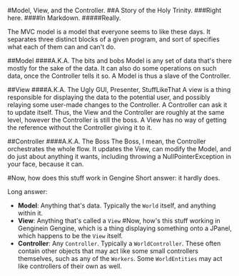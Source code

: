 #Model, View, and the Controller.
##A Story of the Holy Trinity.
###Right here.
####In Markdown.
#####Really.

The MVC model is a model that everyone seems to like these days. It separates
three distinct blocks of a given program, and sort of specifies what each of
them can and can't do.

##Model
####A.K.A. The bits and bobs
Model is any set of data that's there mostly for the sake of the data.
It can also do some operations on such data, once the Controller tells it so.
A Model is thus a slave of the Controller.

##View
####A.K.A. The Ugly GUI, Presenter, StuffLikeThat
A view is a thing responsible for displaying the data to the potential user,
and possibly relaying some user-made changes to the Controller.
A Controller can ask it to update itself.
Thus, the View and the Controller are roughly at the same level,
however the Controller is still the boss. A View has no way of getting
the reference without the Controller giving it to it.

##Controller
####A.K.A. The Boss
The Boss, I mean, the Controller orchestrates the whole flow.
It updates the View, can modify the Model, and do just about anything it wants,
including throwing a NullPointerException in your face, because it can.

#Now, how does this stuff work in Gengine
Short answer: it hardly does.

Long answer:

- **Model**: Anything that's data. Typically the `World` itself, and anything within it.
- **View**: Anything that's called a `View` 
#Now, how's this stuff working in Genginein Gengine, which is
    a thing displaying something onto a JPanel, which happens to be the `View` itself.
- **Controller**: Any `Controller`. Typically a `WorldController`. These often contain
    other objects that may act like some small controllers themselves, such as any
    of the `Workers`. Some `WorldEntities` may act like controllers of their own as well.